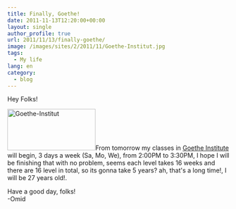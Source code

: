 ```yaml
---
title: Finally, Goethe!
date: 2011-11-13T12:20:00+00:00
layout: single
author_profile: true
url: 2011/11/13/finally-goethe/
image: /images/sites/2/2011/11/Goethe-Institut.jpg
tags:
  - My life
lang: en
category: 
  - blog
---
```

Hey Folks!

[<img class="alignright size-full wp-image-203" alt="Goethe-Institut" src="/images/2011/11/Goethe-Institut.jpg" width="200" height="94" />](/images/2011/11/Goethe-Institut.jpg)From tomorrow my classes in <a href="http://www.goethe.de/" target="_blank">Goethe Institute</a> will begin, 3 days a week (Sa, Mo, We), from 2:00PM to 3:30PM, I hope I will be finishing that with no problem, seems each level takes 16 weeks and there are 16 level in total, so its gonna take 5 years? ah, that's a long time!, I will be 27 years old!.

Have a good day, folks!  
-Omid